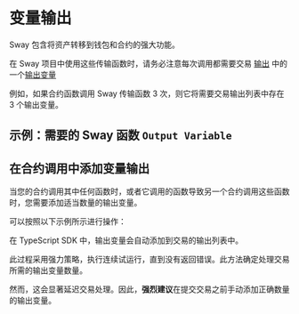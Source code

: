 # 变量输出

Sway 包含将资产转移到钱包和合约的强大功能。

在 Sway 项目中使用这些传输函数时，请务必注意每次调用都需要交易 [输出](https://specs.fuel.network/master/tx-format/output.html) 中的一个[输出变量](https://specs.fuel.network/master/tx-format/output.html#outputvariable)

例如，如果合约函数调用 Sway 传输函数 3 次，则它将需要交易输出列表中存在 3 个输出变量。
## 示例：需要的 Sway 函数 `Output Variable`

<!-- <<< ../../docs-snippets/test/fixtures/forc-projects/token/src/main.sw#variable-outputs-1{ts:line-numbers} -->

## 在合约调用中添加变量输出

当您的合约调用其中任何函数时，或者它调用的函数导致另一个合约调用这些函数时，您需要添加适当数量的输出变量。

可以按照以下示例所示进行操作：

<!-- <<< ../../docs-snippets/src/guide/contracts/variable-outputs.test.ts#variable-outputs-2{ts:line-numbers} -->

在 TypeScript SDK 中，输出变量会自动添加到交易的输出列表中。

此过程采用强力策略，执行连续试运行，直到没有返回错误。此方法确定处理交易所需的输出变量数量。

然而，这会显著延迟交易处理。因此，**强烈建议**在提交交易之前手动添加正确数量的输出变量。
